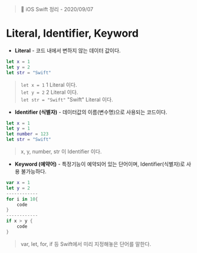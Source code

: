 
  > 📝 iOS Swift 정리 - 2020/09/07

    
  # Literal, Identifier, Keyword


  - **Literal**  - 코드 내에서 변하지 않는 데이터 값이다.
  ```swift
  let x = 1
  let y = 2 
  let str = "Swift"
  ```
 > `let x = 1`  1 Literal 이다.<br>
 > `let y = 2`  2 Literal 이다. <br>
 > `let str = "Swift"` "Swift" Literal 이다. <br>


  - **Identifier (식별자)** - 데이터값의 이름(변수명)으로 사용되는 코드이다.
  ```swift
  let x = 1
  let y = 1 
  let number = 123
  let str = "Swift"
  ``` 
  > x, y, number, str 이 Identifier 이다. <br>
  

  - **Keyword (예약어)** - 특정기능이 예약되어 있는 단어이며, Identifier(식별자)로 사용 불가능하다.

  ```swift
  var x = 1
  let y = 2
  ------------
  for i in 10{
      code
  }
  ------------
  if x > y {
      code
  }
  ```
  > var, let, for, if 등 Swift에서 미리 지정해놓은 단어를 말한다.

